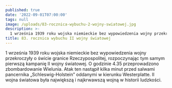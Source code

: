```yaml
---
published: true
date: '2022-09-01T07:00:00'
tags: null
image: /uploads/83-rocznica-wybuchu-2-wojny-swiatowej.jpg
description: >-
  1 września 1939 roku wojska niemieckie bez wypowiedzenia wojny przekroczyły o świcie granice Rzeczypospolitej. 
title: 83. rocznica wybuchu II wojny światowej
---
```


1 września 1939 roku wojska niemieckie bez wypowiedzenia wojny przekroczyły o świcie granice Rzeczypospolitej, rozpoczynając tym samym pierwszą kampanię II wojny światowej. O godzinie 4.35 przeprowadzono zbombardowanie Wielunia. Atak ten nastąpił kilka minut przed salwami pancernika „Schleswig-Holstein” oddanymi w kierunku Westerplatte. II wojna światowa była największą i najkrwawszą wojną w historii ludzkości.

